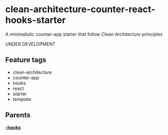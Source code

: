 # clean-architecture-counter-react-hooks-starter

A minimalistic counter-app starter that follow *Clean Architecture* principles

UNDER DEVELOPMENT

## Feature tags
- clean-architecture
- counter-app
- hooks
- react
- starter
- template

## Parents

[**-hooks**](https://github.com/softspiders/clean-architecture-counter-starters/tree/clean-architecture-counter-react)


